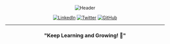<div align="center">
  
  <!-- Profile Header with Dynamic Background -->
  ![Header](https://capsule-render.vercel.app/api?type=waving&color=0:00C9FF,100:92FE9D&height=200&section=header&text=Hi%20Folks%20👋&fontSize=50&fontColor=FFFFFF&animation=fadeIn)
  
  [![LinkedIn](https://img.shields.io/badge/-LinkedIn-0077B5?style=flat&logo=linkedin)](https://linkedin.com/in/mrofisr)
  [![Twitter](https://img.shields.io/badge/-Twitter-1DA1F2?style=flat&logo=twitter&logoColor=white)](https://twitter.com/mrofisr_)
  [![GitHub](https://img.shields.io/badge/-GitHub-181717?style=flat&logo=github)](https://github.com/mrofisr)

</div>

---

<div align="center">
  
  ### "Keep Learning and Growing! 🚀"
  
</div>
